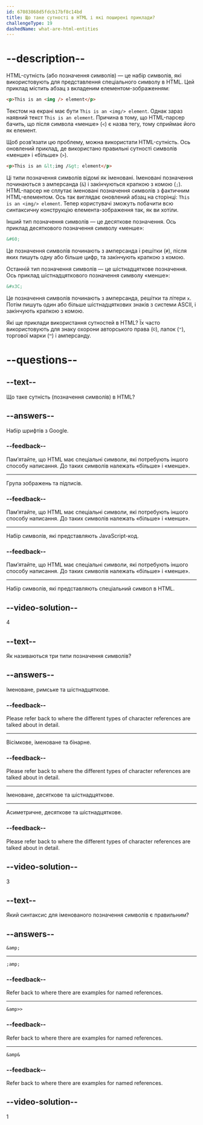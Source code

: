 ```yaml
---
id: 67083868d5fdcb17bf8c14bd
title: Що таке сутності в HTML і які поширені приклади?
challengeType: 19
dashedName: what-are-html-entities
---
```


# --description--

HTML-сутність (або позначення символів) — це набір символів, які використовують для представлення спеціального символу в HTML. Цей приклад містить абзац з вкладеним елементом-зображенням:

```html
<p>This is an <img /> element</p>
```

Текстом на екрані має бути `This is an <img/> element`. Однак зараз наявний текст `This is an element`. Причина в тому, що HTML-парсер бачить, що після символа «менше» (`<`) є назва тегу, тому сприймає його як елемент.

Щоб розв’язати цю проблему, можна використати HTML-сутність. Ось оновлений приклад, де використано правильні сутності символів «менше» і «більше» (`>`).

```html
<p>This is an &lt;img /&gt; element</p>
```

Ці типи позначення символів відомі як іменовані. Іменовані позначення починаються з амперсанда (`&`) і закінчуються крапкою з комою (`;`). HTML-парсер не сплутає іменовані позначення символів з фактичним HTML-елементом. Ось так виглядає оновлений абзац на сторінці: `This is an <img/> element`. Тепер користувачі зможуть побачити всю синтаксичну конструкцію елемента-зображення так, як ви хотіли.

Інший тип позначення символів — це десяткове позначення. Ось приклад десяткового позначення символу «менше»:

```html
&#60;
```

Це позначення символів починають з амперсанда і решітки (`#`), після яких пишуть одну або більше цифр, та закінчують крапкою з комою.

Останній тип позначення символів — це шістнадцяткове позначення. Ось приклад шістнадцяткового позначення символу «менше»:

```html
&#x3C;
```

Це позначення символів починають з амперсанда, решітки та літери `x`. Потім пишуть один або більше шістнадцяткових знаків з системи ASCII, і закінчують крапкою з комою.

Які ще приклади використання сутностей в HTML? Їх часто використовують для знаку охорони авторського права (`©`), лапок (`"`), торгової марки (`™`) і амперсанду.

# --questions--

## --text--

Що таке сутність (позначення символів) в HTML?

## --answers--

Набір шрифтів з Google.

### --feedback--

Пам’ятайте, що HTML має спеціальні символи, які потребують іншого способу написання. До таких символів належать «більше» і «менше».

---

Група зображень та підписів.

### --feedback--

Пам’ятайте, що HTML має спеціальні символи, які потребують іншого способу написання. До таких символів належать «більше» і «менше».

---

Набір символів, які представляють JavaScript-код.

### --feedback--

Пам’ятайте, що HTML має спеціальні символи, які потребують іншого способу написання. До таких символів належать «більше» і «менше».

---

Набір символів, які представляють спеціальний символ в HTML.

## --video-solution--

4

## --text--

Як називаються три типи позначення символів?

## --answers--

Іменоване, римське та шістнадцяткове.

### --feedback--

Please refer back to where the different types of character references are talked about in detail.

---

Вісімкове, іменоване та бінарне.

### --feedback--

Please refer back to where the different types of character references are talked about in detail.

---

Іменоване, десяткове та шістнадцяткове.

---

Асиметричне, десяткове та шістнадцяткове.

### --feedback--

Please refer back to where the different types of character references are talked about in detail.

## --video-solution--

3

## --text--

Який синтаксис для іменованого позначення символів є правильним?

## --answers--

`&amp;`

---

`;amp;`

### --feedback--

Refer back to where there are examples for named references.

---

`&amp>>`

### --feedback--

Refer back to where there are examples for named references.

---

`&amp&`

### --feedback--

Refer back to where there are examples for named references.

## --video-solution--

1
